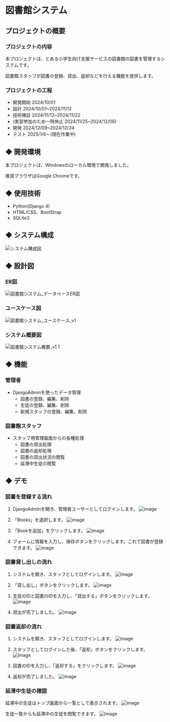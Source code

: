 # 図書館システム

## プロジェクトの概要

### プロジェクトの内容

本プロジェクトは、とある小学生向け支援サービスの図書館の図書を管理するシステムです。

図書館スタッフが図書の登録、貸出、返却などを行える機能を提供します。

### プロジェクトの工程

- 開発開始 2024/10/01
- 設計 2024/10/01~2024/11/12
- 技術検証 2024/11/13~2024/11/22
- (実習参加のため一時休止 2024/11/25~2024/12/06)
- 開発 2024/12/09~2024/12/24
- テスト 2025/1/6~ (現在作業中)

## ◆ 開発環境

本プロジェクトは、Windowsのローカル環境で開発しました。

推奨ブラウザはGoogle Chromeです。

## ◆ 使用技術
- Python(Django 4)
- HTML/CSS、BootStrap
- SQLite3

## ◆ システム構成

![システム構成図](https://github.com/user-attachments/assets/882c8c11-6045-4cf1-b105-44424c5b16ac)

## ◆ 設計図

### ER図
![図書館システム_データベースER図](https://github.com/user-attachments/assets/f52bd8b0-51c6-4973-8cc7-4ee99faf875e)

### ユースケース図
![図書館システム_ユースケース_v1](https://github.com/user-attachments/assets/e8cbdbbc-c3c1-47ba-aff8-84dca04b8c2c)

### システム概要図
![図書館システム概要_v1 1](https://github.com/user-attachments/assets/ce5d7d64-70b7-4efa-81ec-ec62dcdc50e5)

## ◆ 機能

### 管理者
- DjangoAdminを使ったデータ管理
  - 図書の登録、編集、削除
  - 生徒の登録、編集、削除
  - 新規スタッフの登録、編集、削除

### 図書館スタッフ
- スタッフ用管理画面からの各種処理
  - 図書の貸出処理
  - 図書の返却処理
  - 図書の貸出状況の閲覧
  - 延滞中生徒の閲覧

## ◆ デモ

### 図書を登録する流れ

1. DjangoAdminを開き、管理者ユーザーとしてログインします。
![image](https://github.com/user-attachments/assets/26bee8da-7d9c-4e55-a878-85589a0753e7)

2. 「Books」を選択します。
![image](https://github.com/user-attachments/assets/b1914c36-d566-417b-af56-d52e00295f0f)

3. 「Bookを追加」をクリックします。
![image](https://github.com/user-attachments/assets/05e203df-7c83-4af5-9624-0fdd8bc5e4fc)

4. フォームに情報を入力し、保存ボタンをクリックします。これで図書が登録できます。
![image](https://github.com/user-attachments/assets/9bd40a09-1aeb-4ae9-baa5-68e469f154e0)


### 図書貸し出しの流れ

1. システムを開き、スタッフとしてログインします。
![image](https://github.com/user-attachments/assets/a65a35a9-39a7-4231-b28a-1103faca5b78)

2. 「貸し出し」ボタンをクリックします。
![image](https://github.com/user-attachments/assets/f76f40ea-dafc-4e88-a0e7-9d0ef49c288a)

3. 生徒のIDと図書のIDを入力し、「貸出する」ボタンをクリックします。
![image](https://github.com/user-attachments/assets/dd072388-c8c7-4516-8907-dbef974ca5a0)

4. 貸出が完了しました。
![image](https://github.com/user-attachments/assets/6bad25b7-780b-45ea-afac-918435e7b7df)


### 図書返却の流れ

1. システムを開き、スタッフとしてログインします。
![image](https://github.com/user-attachments/assets/a65a35a9-39a7-4231-b28a-1103faca5b78)

2. スタッフとしてログインした後、「返却」ボタンをクリックします。
![image](https://github.com/user-attachments/assets/f76f40ea-dafc-4e88-a0e7-9d0ef49c288a)

3. 図書のIDを入力し、「返却する」をクリックします。
![image](https://github.com/user-attachments/assets/ad921946-c6f8-433b-b28f-fc866924cd68)

4. 返却が完了しました。
![image](https://github.com/user-attachments/assets/764b5e62-c781-4164-aeee-82eef917ee62)


### 延滞中生徒の確認

延滞中の生徒はトップ画面から一覧として表示されます。
![image](https://github.com/user-attachments/assets/affdbfdd-dc47-4e4b-86a8-96c8beec0f5b)

生徒一覧からも延滞中の生徒を閲覧できます。
![image](https://github.com/user-attachments/assets/a28ceacd-0510-400c-9043-bc728831a2e0)
